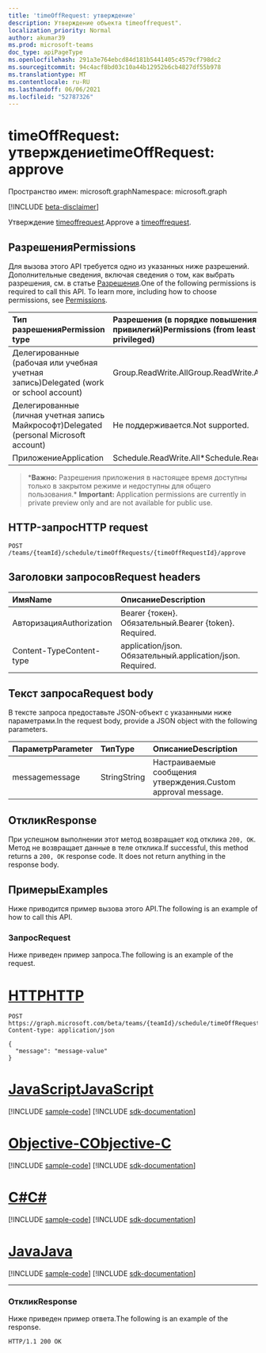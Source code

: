 ```yaml
---
title: 'timeOffRequest: утверждение'
description: Утверждение объекта timeoffrequest".
localization_priority: Normal
author: akumar39
ms.prod: microsoft-teams
doc_type: apiPageType
ms.openlocfilehash: 291a3e764ebcd84d181b5441405c4579cf798dc2
ms.sourcegitcommit: 94c4acf8bd03c10a44b12952b6cb4827df55b978
ms.translationtype: MT
ms.contentlocale: ru-RU
ms.lasthandoff: 06/06/2021
ms.locfileid: "52787326"
---
```

# <a name="timeoffrequest-approve"></a><span data-ttu-id="ff7f7-103">timeOffRequest: утверждение</span><span class="sxs-lookup"><span data-stu-id="ff7f7-103">timeOffRequest: approve</span></span>

<span data-ttu-id="ff7f7-104">Пространство имен: microsoft.graph</span><span class="sxs-lookup"><span data-stu-id="ff7f7-104">Namespace: microsoft.graph</span></span>

[!INCLUDE [beta-disclaimer](../../includes/beta-disclaimer.md)]

<span data-ttu-id="ff7f7-105">Утверждение [timeoffrequest](../resources/timeoffrequest.md).</span><span class="sxs-lookup"><span data-stu-id="ff7f7-105">Approve a [timeoffrequest](../resources/timeoffrequest.md).</span></span>

## <a name="permissions"></a><span data-ttu-id="ff7f7-106">Разрешения</span><span class="sxs-lookup"><span data-stu-id="ff7f7-106">Permissions</span></span>

<span data-ttu-id="ff7f7-p101">Для вызова этого API требуется одно из указанных ниже разрешений. Дополнительные сведения, включая сведения о том, как выбрать разрешения, см. в статье [Разрешения](/graph/permissions-reference).</span><span class="sxs-lookup"><span data-stu-id="ff7f7-p101">One of the following permissions is required to call this API. To learn more, including how to choose permissions, see [Permissions](/graph/permissions-reference).</span></span>

| <span data-ttu-id="ff7f7-109">Тип разрешения</span><span class="sxs-lookup"><span data-stu-id="ff7f7-109">Permission type</span></span>                        | <span data-ttu-id="ff7f7-110">Разрешения (в порядке повышения привилегий)</span><span class="sxs-lookup"><span data-stu-id="ff7f7-110">Permissions (from least to most privileged)</span></span> |
|:---------------------------------------|:--------------------------------------------|
| <span data-ttu-id="ff7f7-111">Делегированные (рабочая или учебная учетная запись)</span><span class="sxs-lookup"><span data-stu-id="ff7f7-111">Delegated (work or school account)</span></span>     | <span data-ttu-id="ff7f7-112">Group.ReadWrite.All</span><span class="sxs-lookup"><span data-stu-id="ff7f7-112">Group.ReadWrite.All</span></span> |
| <span data-ttu-id="ff7f7-113">Делегированные (личная учетная запись Майкрософт)</span><span class="sxs-lookup"><span data-stu-id="ff7f7-113">Delegated (personal Microsoft account)</span></span> | <span data-ttu-id="ff7f7-114">Не поддерживается.</span><span class="sxs-lookup"><span data-stu-id="ff7f7-114">Not supported.</span></span> |
|<span data-ttu-id="ff7f7-115">Приложение</span><span class="sxs-lookup"><span data-stu-id="ff7f7-115">Application</span></span> | <span data-ttu-id="ff7f7-116">Schedule.ReadWrite.All\*</span><span class="sxs-lookup"><span data-stu-id="ff7f7-116">Schedule.ReadWrite.All\*</span></span>  |

><span data-ttu-id="ff7f7-117">\***Важно:** Разрешения приложения в настоящее время доступны только в закрытом режиме и недоступны для общего пользования.</span><span class="sxs-lookup"><span data-stu-id="ff7f7-117">\* **Important:** Application permissions are currently in private preview only and are not available for public use.</span></span>

## <a name="http-request"></a><span data-ttu-id="ff7f7-118">HTTP-запрос</span><span class="sxs-lookup"><span data-stu-id="ff7f7-118">HTTP request</span></span>

<!-- { "blockType": "ignored" } -->

```http
POST /teams/{teamId}/schedule/timeOffRequests/{timeOffRequestId}/approve
```

## <a name="request-headers"></a><span data-ttu-id="ff7f7-119">Заголовки запросов</span><span class="sxs-lookup"><span data-stu-id="ff7f7-119">Request headers</span></span>

| <span data-ttu-id="ff7f7-120">Имя</span><span class="sxs-lookup"><span data-stu-id="ff7f7-120">Name</span></span>          | <span data-ttu-id="ff7f7-121">Описание</span><span class="sxs-lookup"><span data-stu-id="ff7f7-121">Description</span></span>   |
|:--------------|:--------------|
| <span data-ttu-id="ff7f7-122">Авторизация</span><span class="sxs-lookup"><span data-stu-id="ff7f7-122">Authorization</span></span> | <span data-ttu-id="ff7f7-p102">Bearer {токен}. Обязательный.</span><span class="sxs-lookup"><span data-stu-id="ff7f7-p102">Bearer {token}. Required.</span></span> |
| <span data-ttu-id="ff7f7-125">Content-Type</span><span class="sxs-lookup"><span data-stu-id="ff7f7-125">Content-type</span></span> | <span data-ttu-id="ff7f7-p103">application/json. Обязательный.</span><span class="sxs-lookup"><span data-stu-id="ff7f7-p103">application/json. Required.</span></span> |

## <a name="request-body"></a><span data-ttu-id="ff7f7-128">Текст запроса</span><span class="sxs-lookup"><span data-stu-id="ff7f7-128">Request body</span></span>

<span data-ttu-id="ff7f7-129">В тексте запроса предоставьте JSON-объект с указанными ниже параметрами.</span><span class="sxs-lookup"><span data-stu-id="ff7f7-129">In the request body, provide a JSON object with the following parameters.</span></span>

| <span data-ttu-id="ff7f7-130">Параметр</span><span class="sxs-lookup"><span data-stu-id="ff7f7-130">Parameter</span></span>    | <span data-ttu-id="ff7f7-131">Тип</span><span class="sxs-lookup"><span data-stu-id="ff7f7-131">Type</span></span>        | <span data-ttu-id="ff7f7-132">Описание</span><span class="sxs-lookup"><span data-stu-id="ff7f7-132">Description</span></span> |
|:-------------|:------------|:------------|
|<span data-ttu-id="ff7f7-133">message</span><span class="sxs-lookup"><span data-stu-id="ff7f7-133">message</span></span>|<span data-ttu-id="ff7f7-134">String</span><span class="sxs-lookup"><span data-stu-id="ff7f7-134">String</span></span>|<span data-ttu-id="ff7f7-135">Настраиваемые сообщения утверждения.</span><span class="sxs-lookup"><span data-stu-id="ff7f7-135">Custom approval message.</span></span>|

## <a name="response"></a><span data-ttu-id="ff7f7-136">Отклик</span><span class="sxs-lookup"><span data-stu-id="ff7f7-136">Response</span></span>

<span data-ttu-id="ff7f7-p104">При успешном выполнении этот метод возвращает код отклика `200, OK`. Метод не возвращает данные в теле отклика.</span><span class="sxs-lookup"><span data-stu-id="ff7f7-p104">If successful, this method returns a `200, OK` response code. It does not return anything in the response body.</span></span>

## <a name="examples"></a><span data-ttu-id="ff7f7-139">Примеры</span><span class="sxs-lookup"><span data-stu-id="ff7f7-139">Examples</span></span>

<span data-ttu-id="ff7f7-140">Ниже приводится пример вызова этого API.</span><span class="sxs-lookup"><span data-stu-id="ff7f7-140">The following is an example of how to call this API.</span></span>

### <a name="request"></a><span data-ttu-id="ff7f7-141">Запрос</span><span class="sxs-lookup"><span data-stu-id="ff7f7-141">Request</span></span>

<span data-ttu-id="ff7f7-142">Ниже приведен пример запроса.</span><span class="sxs-lookup"><span data-stu-id="ff7f7-142">The following is an example of the request.</span></span>

# <a name="http"></a>[<span data-ttu-id="ff7f7-143">HTTP</span><span class="sxs-lookup"><span data-stu-id="ff7f7-143">HTTP</span></span>](#tab/http)
<!-- {
  "blockType": "request",
  "name": "timeoffrequest_approve"
}-->

```http
POST https://graph.microsoft.com/beta/teams/{teamId}/schedule/timeOffRequests/{timeOffRequestId}/approve
Content-type: application/json

{
  "message": "message-value"
}
```
# <a name="javascript"></a>[<span data-ttu-id="ff7f7-144">JavaScript</span><span class="sxs-lookup"><span data-stu-id="ff7f7-144">JavaScript</span></span>](#tab/javascript)
[!INCLUDE [sample-code](../includes/snippets/javascript/timeoffrequest-approve-javascript-snippets.md)]
[!INCLUDE [sdk-documentation](../includes/snippets/snippets-sdk-documentation-link.md)]

# <a name="objective-c"></a>[<span data-ttu-id="ff7f7-145">Objective-C</span><span class="sxs-lookup"><span data-stu-id="ff7f7-145">Objective-C</span></span>](#tab/objc)
[!INCLUDE [sample-code](../includes/snippets/objc/timeoffrequest-approve-objc-snippets.md)]
[!INCLUDE [sdk-documentation](../includes/snippets/snippets-sdk-documentation-link.md)]

# <a name="c"></a>[<span data-ttu-id="ff7f7-146">C#</span><span class="sxs-lookup"><span data-stu-id="ff7f7-146">C#</span></span>](#tab/csharp)
[!INCLUDE [sample-code](../includes/snippets/csharp/timeoffrequest-approve-csharp-snippets.md)]
[!INCLUDE [sdk-documentation](../includes/snippets/snippets-sdk-documentation-link.md)]

# <a name="java"></a>[<span data-ttu-id="ff7f7-147">Java</span><span class="sxs-lookup"><span data-stu-id="ff7f7-147">Java</span></span>](#tab/java)
[!INCLUDE [sample-code](../includes/snippets/java/timeoffrequest-approve-java-snippets.md)]
[!INCLUDE [sdk-documentation](../includes/snippets/snippets-sdk-documentation-link.md)]

---


### <a name="response"></a><span data-ttu-id="ff7f7-148">Отклик</span><span class="sxs-lookup"><span data-stu-id="ff7f7-148">Response</span></span>

<span data-ttu-id="ff7f7-149">Ниже приведен пример ответа.</span><span class="sxs-lookup"><span data-stu-id="ff7f7-149">The following is an example of the response.</span></span>
<!-- {
  "blockType": "response"
} -->

```http
HTTP/1.1 200 OK
```

<!-- uuid: 16cd6b66-4b1a-43a1-adaf-3a886856ed98
2019-02-04 14:57:30 UTC -->
<!-- {
  "type": "#page.annotation",
  "description": "timeOffRequest: approve",
  "keywords": "",
  "section": "documentation",
  "tocPath": ""
}-->


